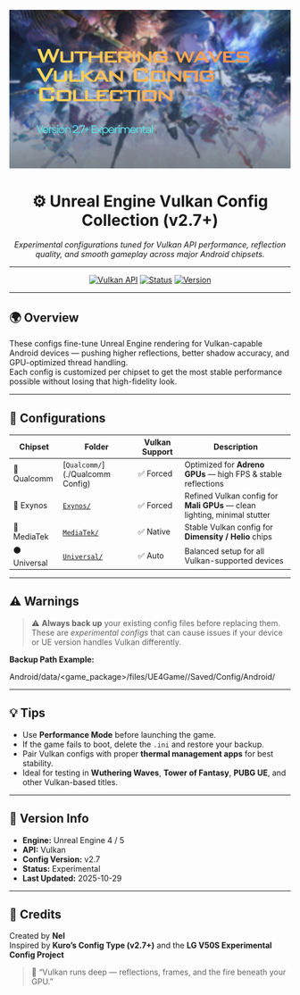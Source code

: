 <!-- Banner -->
<p align="center">
  <img src="assets/banner.png" alt="Unreal Vulkan Config Banner" width="800"/>
</p>

<h1 align="center">⚙️ Unreal Engine Vulkan Config Collection (v2.7+)</h1>
<p align="center">
  <em>Experimental configurations tuned for Vulkan API performance, reflection quality, and smooth gameplay across major Android chipsets.</em>
</p>

---

<p align="center">
  <a href="#"><img src="https://img.shields.io/badge/API-Vulkan-blue?style=for-the-badge&logo=vulkan" alt="Vulkan API"></a>
  <a href="#"><img src="https://img.shields.io/badge/Status-Experimental-orange?style=for-the-badge" alt="Status"></a>
  <a href="#"><img src="https://img.shields.io/badge/Version-v2.7%2B-success?style=for-the-badge" alt="Version"></a>
</p>

---

## 🌍 Overview
These configs fine-tune Unreal Engine rendering for Vulkan-capable Android devices — pushing higher reflections, better shadow accuracy, and GPU-optimized thread handling.  
Each config is customized per chipset to get the most stable performance possible without losing that high-fidelity look.

---

## 🧩 Configurations

| Chipset | Folder | Vulkan Support | Description |
|----------|---------|----------------|--------------|
| 🔵 Qualcomm | [`Qualcomm/`](./Qualcomm Config) | ✅ Forced | Optimized for **Adreno GPUs** — high FPS & stable reflections |
| 🔹 Exynos | [`Exynos/`](./Exynos_Config) | ✅ Forced | Refined Vulkan config for **Mali GPUs** — clean lighting, minimal stutter |
| 🔸 MediaTek | [`MediaTek/`](./MediaTek_Config) | ✅ Native | Stable Vulkan config for **Dimensity / Helio** chips |
| ⚫ Universal | [`Universal/`](./Universal_Config) | ✅ Auto | Balanced setup for all Vulkan-supported devices |

---

## ⚠️ Warnings

> ⚠️ **Always back up** your existing config files before replacing them.  
> These are *experimental configs* that can cause issues if your device or UE version handles Vulkan differently.

**Backup Path Example:**

Android/data/<game_package>/files/UE4Game/<GameName>/Saved/Config/Android/

---

## 💡 Tips
- Use **Performance Mode** before launching the game.  
- If the game fails to boot, delete the `.ini` and restore your backup.  
- Pair Vulkan configs with proper **thermal management apps** for best stability.  
- Ideal for testing in **Wuthering Waves**, **Tower of Fantasy**, **PUBG UE**, and other Vulkan-based titles.

---

## 🧠 Version Info
- **Engine:** Unreal Engine 4 / 5  
- **API:** Vulkan  
- **Config Version:** v2.7  
- **Status:** Experimental  
- **Last Updated:** 2025-10-29  

---

## 👤 Credits
Created by **Nel**  
Inspired by **Kuro’s Config Type (v2.7+)** and the **LG V50S Experimental Config Project**

> 🧩 “Vulkan runs deep — reflections, frames, and the fire beneath your GPU.”
